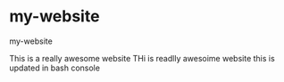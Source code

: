# my-website
my-website

This is a really awesome website
THi is readlly awesoime website
this is updated in bash console

